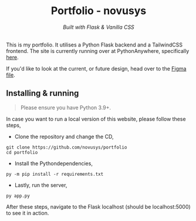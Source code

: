 <div align="center">
    <h1>Portfolio - novusys</h1>
    <i>
        Built with Flask & Vanilla CSS
    </i>
</div>
<br>

This is my portfolio.
It utilises a Python Flask backend and a TailwindCSS frontend. The site is currently running over at PythonAnywhere, 
specifically [here](https://novu.pythonanywhere.com/).

If you'd like to look at the current, or future design, head over to the 
[Figma file](https://www.figma.com/file/MP9zPKn8kt8E2fD18oOiKP/portfolio-novu).



## Installing & running

> Please ensure you have Python 3.9+.

In case you want to run a local version of this website, please follow these steps,

- Clone the repository and change the CD,
```
git clone https://github.com/novusys/portfolio
cd portfolio
```

- Install the Pythondependencies,
```
py -m pip install -r requirements.txt
```

- Lastly, run the server,
```
py app.py
```

After these steps, navigate to the Flask localhost (should be localhost:5000) to see it in action.
